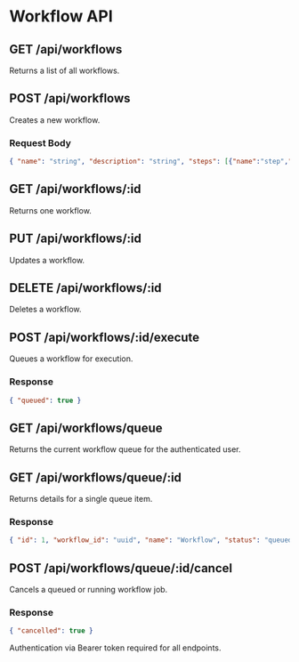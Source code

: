 # Workflow API

## GET /api/workflows
Returns a list of all workflows.

## POST /api/workflows
Creates a new workflow.

### Request Body
```json
{ "name": "string", "description": "string", "steps": [{"name":"step","command":"tool"}] }
```

## GET /api/workflows/:id
Returns one workflow.

## PUT /api/workflows/:id
Updates a workflow.

## DELETE /api/workflows/:id
Deletes a workflow.

## POST /api/workflows/:id/execute
Queues a workflow for execution.

### Response
```json
{ "queued": true }
```

## GET /api/workflows/queue
Returns the current workflow queue for the authenticated user.

## GET /api/workflows/queue/:id
Returns details for a single queue item.

### Response
```json
{ "id": 1, "workflow_id": "uuid", "name": "Workflow", "status": "queued", "progress": 0, "created_at": "2025-09-10T12:00:00Z" }
```

## POST /api/workflows/queue/:id/cancel
Cancels a queued or running workflow job.

### Response
```json
{ "cancelled": true }
```

Authentication via Bearer token required for all endpoints.
